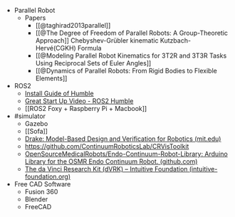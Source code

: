 - Parallel Robot
	- Papers
		- [[@taghirad2013parallel]]
		- [[@The Degree of Freedom of Parallel Robots: A Group-Theoretic Approach]] 
		  Chebyshev-Grübler kinematic Kutzbach-Hervé(CGKH) Formula
		- [[@Modeling Parallel Robot Kinematics for 3T2R and 3T3R Tasks Using Reciprocal Sets of Euler Angles]]
		- [[@Dynamics of Parallel Robots: From Rigid Bodies to Flexible Elements]]
- ROS2
	- [Install Guide of Humble](https://docs.ros.org/en/humble/Installation.html)
	- [Great Start Up Video - ROS2 Humble](https://www.youtube.com/watch?v=Gg25GfA456o)
	- [[ROS2 Foxy + Raspberry Pi + Macbook]]
- #simulator
	- Gazebo
	- [[Sofa]]
	- [Drake: Model-Based Design and Verification for Robotics (mit.edu)](https://drake.mit.edu/)
	- https://github.com/ContinuumRoboticsLab/CRVisToolkit
	- [OpenSourceMedicalRobots/Endo-Continuum-Robot-Library: Arduino Library for the OSMR Endo Continuum Robot. (github.com)](https://github.com/OpenSourceMedicalRobots/Endo-Continuum-Robot-Library)
	- [The da Vinci Research Kit (dVRK) – Intuitive Foundation (intuitive-foundation.org)](https://www.intuitive-foundation.org/dvrk/)
- Free CAD Software
	- Fusion 360
	- Blender
	- FreeCAD